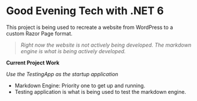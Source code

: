# Good Evening Tech with .NET 6

This project is being used to recreate a website from WordPress to a custom Razor Page format. 

> *Right now the website is not actively being developed. The markdown engine is what is being actively developed.*

**Current Project Work**

*Use the TestingApp as the startup application*

- Markdown Engine: Priority one to get up and running. 
- Testing application is what is being used to test the markdown engine. 


